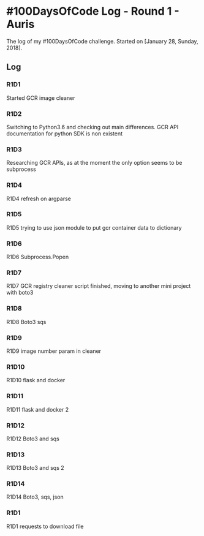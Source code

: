 # #100DaysOfCode Log - Round 1 - Auris

The log of my #100DaysOfCode challenge. Started on [January 28, Sunday, 2018].

## Log

### R1D1
Started GCR image cleaner

### R1D2
Switching to Python3.6 and checking out main differences. GCR API documentation for python SDK is non existent

### R1D3
Researching GCR APIs, as at the moment the only option seems to be subprocess

### R1D4
R1D4 refresh on argparse

### R1D5
R1D5 trying to use json module to put gcr container data to dictionary

### R1D6
R1D6 Subprocess.Popen

### R1D7
R1D7 GCR registry cleaner script finished, moving to another mini project with boto3

### R1D8
R1D8 Boto3 sqs

### R1D9
R1D9 image number param in cleaner

### R1D10
R1D10 flask and docker

### R1D11
R1D11 flask and docker 2

### R1D12
R1D12 Boto3 and sqs

### R1D13
R1D13 Boto3 and sqs 2

### R1D14
R1D14 Boto3, sqs, json

### R1D1
R1D1 requests to download file
